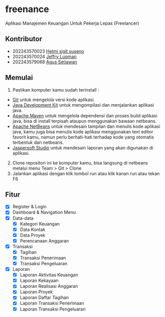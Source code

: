 # freenance
Aplikasi Manajemen Keuangan Untuk Pekerja Lepas (Freelancer)

## Kontributor
- 202243570023 [Helmi sigit suseno](https://github.com/helmi-suseno)
- 202243570024 [Jeffry Luqman](https://github.com/jeffry-luqman)
- 202243579068 [Agus Setiawan]([https://github.com/Ican1903](https://github.com/NyongNgapak))

## Memulai
1. Pastikan komputer kamu sudah terinstall :
- [Git](https://git-scm.com/downloads) untuk mengelola versi kode aplikasi.
- [Java Development Kit](https://jdk.java.net/24/) untuk mengompilasi dan menjalankan aplikasi java.
- [Apache Maven](https://maven.apache.org/install.html) untuk mengelola dependensi dan proses build aplikasi java, bisa di install terpisah ataupun menggunakan bawaan netbeans.
- [Apache NetBeans](https://netbeans.apache.org/front/main/download/nb26/) untuk mendesain tampilan dan menulis kode aplikasi java, kamu juga bisa menulis kode aplikasi menggunakan text editor favorit kamu, namun perlu berhati-hati terhadap kode yang otomatis terbentuk dari netbeans.
- [Jaspersoft Studio](https://community.jaspersoft.com/download-jaspersoft/community-edition/jaspersoft-studio_7.0.3) untuk mendesain laporan yang akan digunakan di aplikasi.
2. Clone repositori ini ke komputer kamu, bisa langsung di netbeans melalui menu Team > Git > Clone
3. Jalankan aplikasi dengan klik tombol run atau klik kanan run atau tekan F6

## Fitur
- [x] Register & Login
- [x] Dashboard & Navigation Menu
- [X] Data-data
  - [X] Kategori Keuangan
  - [X] Data Kontak
  - [X] Data Proyek
  - [X] Perencanaan Anggaran
- [X] Transaksi
	- [X] Tagihan
	- [X] Transaksi Penerimaan
	- [X] Transaksi Pengeluaran
- [X] Laporan
	- [X] Laporan Aktivitas Keuangan
	- [X] Laporan Kekayaan
	- [X] Laporan Realisasi Anggaran
	- [X] Laporan Proyek
	- [X] Laporan Daftar Tagihan
	- [X] Laporan Transaksi Penerimaan
	- [X] Laporan Transaksi Pengeluaran
